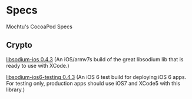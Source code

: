 Specs
=====

Mochtu's CocoaPod Specs


Crypto
------

[libsodium-ios 0.4.3](https://github.com/mochtu/Specs/tree/master/libsodium-ios/0.4.3)
(An iOS/armv7s build of the great libsodium lib that is ready to use with XCode.)

[libsodium-ios6-testing 0.4.3](https://github.com/mochtu/Specs/tree/master/libsodium-ios6-testing/0.4.3)
(An iOS 6 test build for deploying iOS 6 apps. For testing only, production apps should use iOS7 and XCode5 with this library.)
